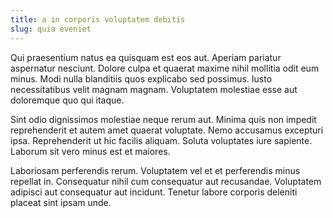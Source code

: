 ```yaml
---
title: a in corporis voluptatem debitis
slug: quia eveniet
---
```


Qui praesentium natus ea quisquam est eos aut. Aperiam pariatur aspernatur nesciunt. Dolore culpa et quaerat maxime nihil mollitia odit eum minus. Modi nulla blanditiis quos explicabo sed possimus. Iusto necessitatibus velit magnam magnam. Voluptatem molestiae esse aut doloremque quo qui itaque.

Sint odio dignissimos molestiae neque rerum aut. Minima quis non impedit reprehenderit et autem amet quaerat voluptate. Nemo accusamus excepturi ipsa. Reprehenderit ut hic facilis aliquam. Soluta voluptates iure sapiente. Laborum sit vero minus est et maiores.

Laboriosam perferendis rerum. Voluptatem vel et et perferendis minus repellat in. Consequatur nihil cum consequatur aut recusandae. Voluptatem adipisci aut consequatur aut incidunt. Tenetur labore corporis deleniti placeat sint ipsam unde.
